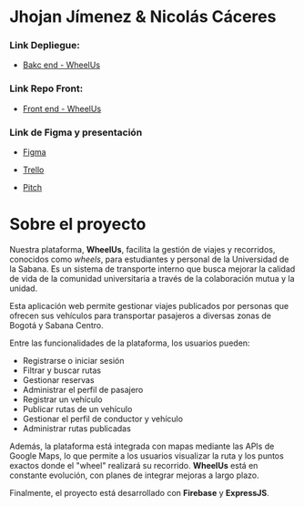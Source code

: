 # Jhojan Jímenez & Nicolás Cáceres

### Link Depliegue:
* [Bakc end - WheelUs](https://proyecto-final-be-thepaticos.vercel.app)

### Link Repo Front:
* [Front end - WheelUs](https://github.com/DSAW-2024-2/proyecto-final-fe-thepaticos)

### Link de Figma y presentación

* [Figma](https://www.figma.com/design/QZJE7o6KroUE3g5uYbQlw9/Login?node-id=1-3&t=UIxMXuMIo6VLYons-1)

* [Trello](https://trello.com/invite/b/66e396dfbd737d855ceb4076/ATTI5218f1f95d5e265d2bde3815106b26858447B0BF/desarrollo-web-thepaticos)

* [Pitch](https://www.canva.com/design/DAGW4vFgf10/Pv4a3jUEWItJwBoERvOLyg/view?utm_content=DAGW4vFgf10&utm_campaign=designshare&utm_medium=link&utm_source=editor )

# Sobre el proyecto

Nuestra plataforma, **WheelUs**, facilita la gestión de viajes y recorridos, conocidos como *wheels*, para estudiantes y personal de la Universidad de la Sabana. Es un sistema de transporte interno que busca mejorar la calidad de vida de la comunidad universitaria a través de la colaboración mutua y la unidad.

Esta aplicación web permite gestionar viajes publicados por personas que ofrecen sus vehículos para transportar pasajeros a diversas zonas de Bogotá y Sabana Centro.

Entre las funcionalidades de la plataforma, los usuarios pueden:
* Registrarse o iniciar sesión
* Filtrar y buscar rutas
* Gestionar reservas
* Administrar el perfil de pasajero
* Registrar un vehículo
* Publicar rutas de un vehículo
* Gestionar el perfil de conductor y vehículo
* Administrar rutas publicadas

Además, la plataforma está integrada con mapas mediante las APIs de Google Maps, lo que permite a los usuarios visualizar la ruta y los puntos exactos donde el "wheel" realizará su recorrido. **WheelUs** está en constante evolución, con planes de integrar mejoras a largo plazo.

Finalmente, el proyecto está desarrollado con **Firebase** y **ExpressJS**.
